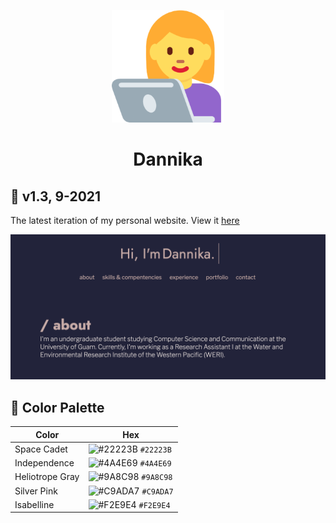 <p align="center">
    <img src="assets/favicon_io/apple-touch-icon.png">
</p>

<h1 align="center">Dannika</h1>

## 🌟 v1.3, 9-2021
The latest iteration of my personal website. View it [here](https://dannikate.github.io/Dannika/)

<p align="center">
<img src="assets/img/preview.png">
</p>

## 🎨 Color Palette 

| Color            | Hex                                                                |
| ---------------- | ------------------------------------------------------------------ |
| Space Cadet      | ![#22223B](https://via.placeholder.com/10/22223B?text=+) `#22223B` |
| Independence     | ![#4A4E69](https://via.placeholder.com/10/4A4E69?text=+) `#4A4E69` |
| Heliotrope Gray  | ![#9A8C98](https://via.placeholder.com/10/9A8C98?text=+) `#9A8C98` |
| Silver Pink      | ![#C9ADA7](https://via.placeholder.com/10/C9ADA7?text=+) `#C9ADA7` |
| Isabelline       | ![#F2E9E4](https://via.placeholder.com/10/F2E9E4?text=+) `#F2E9E4` |
